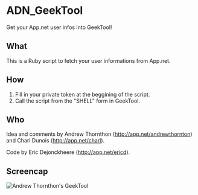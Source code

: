 ADN_GeekTool
============

Get your App.net user infos into GeekTool!

## What

This is a Ruby script to fetch your user informations from App.net.

## How

1. Fill in your private token at the beggining of the script.
2. Call the script from the "SHELL" form in GeekTool.

## Who

Idea and comments by Andrew Thornthon (http://app.net/andrewthornton) and Charl Dunois (http://app.net/charl).

Code by Eric Dejonckheere (http://app.net/ericd).

## Screencap

![Andrew Thornthon's GeekTool](https://files.app.net/tqgkdsAJ.png)